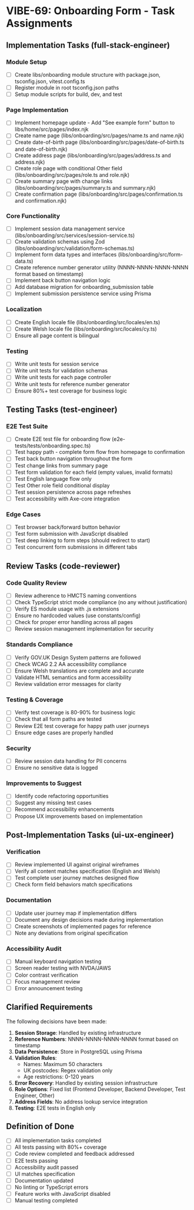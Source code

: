 # VIBE-69: Onboarding Form - Task Assignments

## Implementation Tasks (full-stack-engineer)

### Module Setup
- [ ] Create libs/onboarding module structure with package.json, tsconfig.json, vitest.config.ts
- [ ] Register module in root tsconfig.json paths
- [ ] Setup module scripts for build, dev, and test

### Page Implementation
- [ ] Implement homepage update - Add "See example form" button to libs/home/src/pages/index.njk
- [ ] Create name page (libs/onboarding/src/pages/name.ts and name.njk)
- [ ] Create date-of-birth page (libs/onboarding/src/pages/date-of-birth.ts and date-of-birth.njk)
- [ ] Create address page (libs/onboarding/src/pages/address.ts and address.njk)
- [ ] Create role page with conditional Other field (libs/onboarding/src/pages/role.ts and role.njk)
- [ ] Create summary page with change links (libs/onboarding/src/pages/summary.ts and summary.njk)
- [ ] Create confirmation page (libs/onboarding/src/pages/confirmation.ts and confirmation.njk)

### Core Functionality
- [ ] Implement session data management service (libs/onboarding/src/services/session-service.ts)
- [ ] Create validation schemas using Zod (libs/onboarding/src/validation/form-schemas.ts)
- [ ] Implement form data types and interfaces (libs/onboarding/src/form-data.ts)
- [ ] Create reference number generator utility (NNNN-NNNN-NNNN-NNNN format based on timestamp)
- [ ] Implement back button navigation logic
- [ ] Add database migration for onboarding_submission table
- [ ] Implement submission persistence service using Prisma

### Localization
- [ ] Create English locale file (libs/onboarding/src/locales/en.ts)
- [ ] Create Welsh locale file (libs/onboarding/src/locales/cy.ts)
- [ ] Ensure all page content is bilingual

### Testing
- [ ] Write unit tests for session service
- [ ] Write unit tests for validation schemas
- [ ] Write unit tests for each page controller
- [ ] Write unit tests for reference number generator
- [ ] Ensure 80%+ test coverage for business logic

## Testing Tasks (test-engineer)

### E2E Test Suite
- [ ] Create E2E test file for onboarding flow (e2e-tests/tests/onboarding.spec.ts)
- [ ] Test happy path - complete form flow from homepage to confirmation
- [ ] Test back button navigation throughout the form
- [ ] Test change links from summary page
- [ ] Test form validation for each field (empty values, invalid formats)
- [ ] Test English language flow only
- [ ] Test Other role field conditional display
- [ ] Test session persistence across page refreshes
- [ ] Test accessibility with Axe-core integration

### Edge Cases
- [ ] Test browser back/forward button behavior
- [ ] Test form submission with JavaScript disabled
- [ ] Test deep linking to form steps (should redirect to start)
- [ ] Test concurrent form submissions in different tabs

## Review Tasks (code-reviewer)

### Code Quality Review
- [ ] Review adherence to HMCTS naming conventions
- [ ] Check TypeScript strict mode compliance (no any without justification)
- [ ] Verify ES module usage with .js extensions
- [ ] Ensure no hardcoded values (use constants/config)
- [ ] Check for proper error handling across all pages
- [ ] Review session management implementation for security

### Standards Compliance
- [ ] Verify GOV.UK Design System patterns are followed
- [ ] Check WCAG 2.2 AA accessibility compliance
- [ ] Ensure Welsh translations are complete and accurate
- [ ] Validate HTML semantics and form accessibility
- [ ] Review validation error messages for clarity

### Testing & Coverage
- [ ] Verify test coverage is 80-90% for business logic
- [ ] Check that all form paths are tested
- [ ] Review E2E test coverage for happy path user journeys
- [ ] Ensure edge cases are properly handled

### Security
- [ ] Review session data handling for PII concerns
- [ ] Ensure no sensitive data is logged

### Improvements to Suggest
- [ ] Identify code refactoring opportunities
- [ ] Suggest any missing test cases
- [ ] Recommend accessibility enhancements
- [ ] Propose UX improvements based on implementation

## Post-Implementation Tasks (ui-ux-engineer)

### Verification
- [ ] Review implemented UI against original wireframes
- [ ] Verify all content matches specification (English and Welsh)
- [ ] Test complete user journey matches designed flow
- [ ] Check form field behaviors match specifications

### Documentation
- [ ] Update user journey map if implementation differs
- [ ] Document any design decisions made during implementation
- [ ] Create screenshots of implemented pages for reference
- [ ] Note any deviations from original specification

### Accessibility Audit
- [ ] Manual keyboard navigation testing
- [ ] Screen reader testing with NVDA/JAWS
- [ ] Color contrast verification
- [ ] Focus management review
- [ ] Error announcement testing

## Clarified Requirements

The following decisions have been made:

1. **Session Storage**: Handled by existing infrastructure
2. **Reference Numbers**: NNNN-NNNN-NNNN-NNNN format based on timestamp
3. **Data Persistence**: Store in PostgreSQL using Prisma
4. **Validation Rules**:
   - Names: Maximum 50 characters
   - UK postcodes: Regex validation only
   - Age restrictions: 0-120 years
5. **Error Recovery**: Handled by existing session infrastructure
6. **Role Options**: Fixed list (Frontend Developer, Backend Developer, Test Engineer, Other)
7. **Address Fields**: No address lookup service integration
8. **Testing**: E2E tests in English only

## Definition of Done

- [ ] All implementation tasks completed
- [ ] All tests passing with 80%+ coverage
- [ ] Code review completed and feedback addressed
- [ ] E2E tests passing
- [ ] Accessibility audit passed
- [ ] UI matches specification
- [ ] Documentation updated
- [ ] No linting or TypeScript errors
- [ ] Feature works with JavaScript disabled
- [ ] Manual testing completed